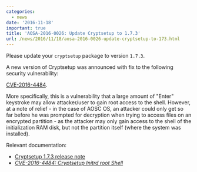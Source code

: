 ```yaml
---
categories:
  - news
date: '2016-11-18'
important: true
title: 'AOSA-2016-0026: Update Cryptsetup to 1.7.3'
url: /news/2016/11/18/aosa-2016-0026-update-cryptsetup-to-173.html
---
```



Please update your `cryptsetup` package to version `1.7.3`.

A new version of Cryptsetup was announced with fix to the following security vulnerability:

[CVE-2016-4484](https://cve.mitre.org/cgi-bin/cvename.cgi?name=CVE-2016-4484).

More specifically, this is a vulnerability that a large amount of "Enter" keystroke may allow attacker/user to gain root access to the shell. However, at a note of relief - in the case of AOSC OS, an attacker could only get so far before he was prompted for decryption when trying to access files on an encrypted partition - as the attacker may only gain access to the shell of the initialization RAM disk, but not the partition itself (where the system was installed).

Relevant documentation:

- [Cryptsetup 1.7.3 release note](https://www.kernel.org/pub/linux/utils/cryptsetup/v1.7/v1.7.3-ReleaseNotes)
- [*CVE-2016-4484: Cryptsetup Initrd root Shell*](http://hmarco.org/bugs/CVE-2016-4484/CVE-2016-4484_cryptsetup_initrd_shell.html)